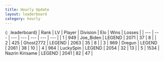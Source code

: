 ```yaml
---
title: Hourly Update
layout: leaderboard
category: hourly
---
```


{: .leaderboard}
| Rank | LV | Player | Division | Elo | Wins | Losses |
| --- | --- | --- | --- | --- | --- | --- |
| <span data-change="0">1</span> | 949 | <span title="ID: 353063">Joe_Biden</span> | LEGEND | <span data-change="0">2071</span> | <span data-change="0">37</span> | <span data-change="0">8</span> |
| <span data-change="0">2</span> | 425 | <span title="ID: 336637">Ghost2772</span> | LEGEND | <span data-change="0">2063</span> | <span data-change="0">35</span> | <span data-change="0">8</span> |
| <span data-change="0">3</span> | 969 | <span title="ID: 337810">Dregun</span> | LEGEND | <span data-change="0">2061</span> | <span data-change="0">38</span> | <span data-change="0">10</span> |
| <span data-change="0">4</span> | 964 | <span title="ID: 498412">LuckySpin</span> | LEGEND | <span data-change="0">2054</span> | <span data-change="0">32</span> | <span data-change="0">13</span> |
| <span data-change="1">5</span> | 1534 | <span title="ID: 315148">Nazrin Kirisame</span> | LEGEND | <span data-change="7">2041</span> | <span data-change="1">82</span> | <span data-change="0">47</span> |